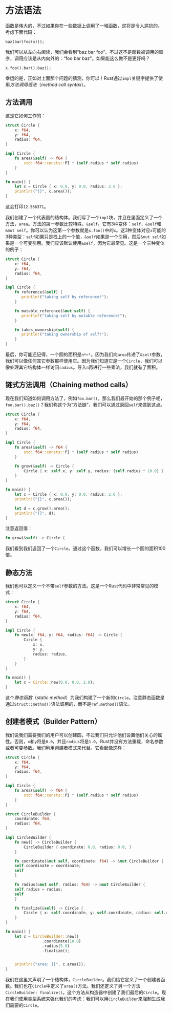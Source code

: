 # 方法语法
函数是伟大的，不过如果你在一些数据上调用了一堆函数，这将是令人尴尬的。
考虑下面代码：
```
baz(bar(foo(x)));
```
我们可以从左向右阅读，我们会看到“baz bar foo”。不过这不是函数被调用的顺序，调用应该是从内向外的：“foo bar baz”。如果能这么做不是更好吗？
```
x.foo().bar().baz();
```
幸运的是，正如对上面那个问题的猜测，你可以！Rust通过`impl`关键字提供了使用*方法调用语法*（*method call syntax*）。

## 方法调用
这是它如何工作的：
```rust
struct Circle {
    x: f64,
    y: f64,
    radius: f64,
}

impl Circle {
    fn area(&self) -> f64 {
        std::f64::consts::PI * (self.radius * self.radius)
    }
}

fn main() {
    let c = Circle { x: 0.0, y: 0.0, radius: 2.0 };
    println!("{}", c.area());
}
```
这会打印`12.566371`。

我们创建了一个代表圆的结构体。我们写了一个`impl`块，并且在里面定义了一个方法，`area`。方法的第一参数比较特殊，`&self`。它有3种变体：`self`，`&self`和`&mut self`。你可以认为这第一个参数就是`x.foo()`中的`x`。这3种变体对应`x`可能的3种类型：`self`如果只是栈上的一个值，`&self`如果是一个引用，然后`&mut self`如果是一个可变引用。我们应该默认使用`&self`，因为它最常见。这是一个三种变体的例子：
```rust
struct Circle {
    x: f64,
    y: f64,
    radius: f64,
}

impl Circle {
    fn reference(&self) {
       println!("taking self by reference!"); 
    }

    fn mutable_reference(&mut self) {
       println!("taking self by mutable reference!"); 
    }

    fn takes_ownership(self) {
       println!("taking ownership of self!"); 
    }
}
```
最后，你可能还记得，一个圆的面积是`π*r²`。因为我们向`area`传递了`&self`参数，我们可以像任何其它参数那样使用它。因为我们知道它是一个`Circle`，我们可以像处理其它结构体一样访问`radius`。导入`π`再进行一些乘法，我们就有了面积。

## 链式方法调用（Chaining method calls）
现在我们知道如何调用方法了，例如`foo.bar()`。那么我们最开始的那个例子呢，`foo.bar().baz()`？我们称这个为“方法链”，我们可以通过返回`self`来做到这点。
```rust
struct Circle {
    x: f64,
    y: f64,
    radius: f64,
}

impl Circle {
    fn area(&self) -> f64 {
        std::f64::consts::PI * (self.radius * self.radius)
    }

    fn grow(&self) -> Circle {
        Circle { x: self.x, y: self.y, radius: (self.radius * 10.0) }
    }
}

fn main() {
    let c = Circle { x: 0.0, y: 0.0, radius: 2.0 };
    println!("{}", c.area());

    let d = c.grow().area();
    println!("{}", d);
}
```
注意返回值：
```rust
fn grow(&self) -> Circle {
```
我们看到我们返回了一个`Circle`。通过这个函数，我们可以增长一个圆的面积100倍。

## 静态方法
我们也可以定义一个不带`self`参数的方法。这是一个Rust代码中非常常见的模式：
```rust
struct Circle {
    x: f64,
    y: f64,
    radius: f64,
}

impl Circle {
    fn new(x: f64, y: f64, radius: f64) -> Circle {
        Circle {
            x: x,
            y: y,
            radius: radius,
        }
    }
}

fn main() {
    let c = Circle::new(0.0, 0.0, 2.0);
}
```
这个*静态函数*（*static method*）为我们构建了一个新的`Circle`。注意静态函数是通过`Struct::method()`语法调用的，而不是`ref.method()`语法。

## 创建者模式（Builder Pattern）
我们说我们需要我们的用户可以创建圆，不过我们只允许他们设置他们关心的属性。否则，`x`和`y`将是`0.0`，并且`radius`将是`1.0`。Rust并没有方法重载，命名参数或者可变参数。我们利用创建者模式来代替。它看起像这样：
```rust
struct Circle {
    x: f64,
    y: f64,
    radius: f64,
}

impl Circle {
    fn area(&self) -> f64 {
        std::f64::consts::PI * (self.radius * self.radius)
    }
}

struct CircleBuilder {
    coordinate: f64,
    radius: f64,
}

impl CircleBuilder {
    fn new() -> CircleBuilder {
        CircleBuilder { coordinate: 0.0, radius: 0.0, }
    }

    fn coordinate(&mut self, coordinate: f64) -> &mut CircleBuilder {
    self.coordinate = coordinate;
    self
    }

    fn radius(&mut self, radius: f64) -> &mut CircleBuilder {
    self.radius = radius;
    self
    }

    fn finalize(&self) -> Circle {
        Circle { x: self.coordinate, y: self.coordinate, radius: self.radius }
    }
}

fn main() {
    let c = CircleBuilder::new()
                .coordinate(10.0)
                .radius(5.0)
                .finalize();


    println!("area: {}", c.area());
}
```
我们在这里又声明了一个结构体，`CircleBuilder`。我们给它定义了一个创建者函数。我们也在`Circle`中定义了`area()`方法。我们还定义了另一个方法`CircleBuilder: finalize()`。这个方法从构造器中创建了我们最后的`Circle`。现在我们使用类型系统来强化我们的考虑：我们可以用`CircleBuilder`来强制生成我们需要的`Circle`。
